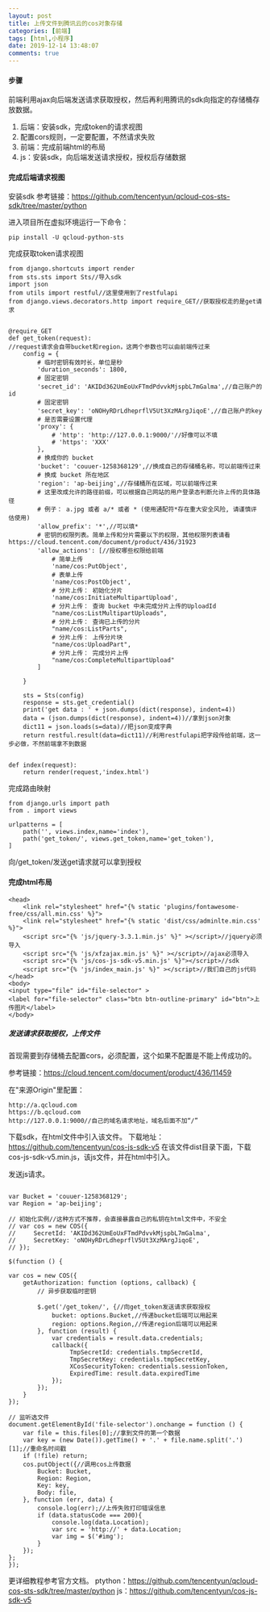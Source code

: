 ```yaml
---
layout: post
title: 上传文件到腾讯云的cos对象存储
categories: [前端]
tags: [html,小程序]
date: 2019-12-14 13:48:07
comments: true
---
```



#### 步骤

前端利用ajax向后端发送请求获取授权，然后再利用腾讯的sdk向指定的存储桶存放数据。

1. 后端：安装sdk，完成token的请求视图
2. 配置cors规则，一定要配置，不然请求失败
2. 前端：完成前端html的布局
3. js：安装sdk，向后端发送请求授权，授权后存储数据


#### 完成后端请求视图

安装sdk
参考链接：https://github.com/tencentyun/qcloud-cos-sts-sdk/tree/master/python

进入项目所在虚拟环境运行一下命令：
```
pip install -U qcloud-python-sts
```

完成获取token请求视图

```
from django.shortcuts import render
from sts.sts import Sts//导入sdk
import json
from utils import restful//这里使用到了restfulapi
from django.views.decorators.http import require_GET//获取授权走的是get请求


@require_GET
def get_token(request):
//request请求会自带bucket和region，这两个参数也可以由前端传过来
    config = {
        # 临时密钥有效时长，单位是秒
        'duration_seconds': 1800,
        # 固定密钥
        'secret_id': 'AKIDd362UmEoUxFTmdPdvvkMjspbL7mGalma',//自己账户的id
        # 固定密钥
        'secret_key': 'oNOHyRDrLdheprflV5Ut3XzMArgJiqoE',//自己账户的key
        # 是否需要设置代理
        'proxy': {
            # 'http': 'http://127.0.0.1:9000/'//好像可以不填
            # 'https': 'XXX'
        },
        # 换成你的 bucket
        'bucket': 'couuer-1258368129',//换成自己的存储桶名称，可以前端传过来
        # 换成 bucket 所在地区
        'region': 'ap-beijing',//存储桶所在区域，可以前端传过来
        # 这里改成允许的路径前缀，可以根据自己网站的用户登录态判断允许上传的具体路径
        # 例子： a.jpg 或者 a/* 或者 * (使用通配符*存在重大安全风险, 请谨慎评估使用)
        'allow_prefix': '*',//可以填*
        # 密钥的权限列表。简单上传和分片需要以下的权限，其他权限列表请看 https://cloud.tencent.com/document/product/436/31923
        'allow_actions': [//授权哪些权限给前端
            # 简单上传
            'name/cos:PutObject',
            # 表单上传
            'name/cos:PostObject',
            # 分片上传： 初始化分片
            'name/cos:InitiateMultipartUpload',
            # 分片上传： 查询 bucket 中未完成分片上传的UploadId
            "name/cos:ListMultipartUploads",
            # 分片上传： 查询已上传的分片
            "name/cos:ListParts",
            # 分片上传： 上传分片块
            "name/cos:UploadPart",
            # 分片上传： 完成分片上传
            "name/cos:CompleteMultipartUpload"
        ]

    }

    sts = Sts(config)
    response = sts.get_credential()
    print('get data : ' + json.dumps(dict(response), indent=4))
    data = (json.dumps(dict(response), indent=4))//拿到json对象
    dict11 = json.loads(s=data)//把json变成字典
    return restful.result(data=dict11)//利用restfulapi把字段传给前端，这一步必做，不然前端拿不到数据


def index(request):
    return render(request,'index.html')
```

完成路由映射

```
from django.urls import path
from . import views

urlpatterns = [
    path('', views.index,name='index'),
    path('get_token/', views.get_token,name='get_token'),
]
```

向/get_token/发送get请求就可以拿到授权


#### 完成html布局


```
<head>
    <link rel="stylesheet" href="{% static 'plugins/fontawesome-free/css/all.min.css' %}">
    <link rel="stylesheet" href="{% static 'dist/css/adminlte.min.css' %}">
    <script src="{% 'js/jquery-3.3.1.min.js' %}" ></script>//jquery必须导入
    <script src="{% 'js/xfzajax.min.js' %}" ></script>//ajax必须导入
    <script src="{% 'js/cos-js-sdk-v5.min.js' %}"></script>//sdk
    <script src="{% 'js/index_main.js' %}" ></script>//我们自己的js代码
</head>
<body>
<input type="file" id="file-selector" >
<label for="file-selector" class="btn btn-outline-primary" id="btn">上传图片</label>
</body>
```

##### 发送请求获取授权，上传文件

首现需要到存储桶去配置cors，必须配置，这个如果不配置是不能上传成功的。

参考链接：https://cloud.tencent.com/document/product/436/11459

在"来源Origin"里配置：

```
http://a.qcloud.com
https://b.qcloud.com
http://127.0.0.1:9000//自己的域名请求地址，域名后面不加“/”
```

下载sdk，在html文件中引入该文件。
下载地址：https://github.com/tencentyun/cos-js-sdk-v5
在该文件dist目录下面，下载cos-js-sdk-v5.min.js，该js文件，并在html中引入。


发送js请求。


```

var Bucket = 'couuer-1258368129';
var Region = 'ap-beijing';

// 初始化实例//这种方式不推荐，会直接暴露自己的私钥在html文件中，不安全
// var cos = new COS({
//     SecretId: 'AKIDd362UmEoUxFTmdPdvvkMjspbL7mGalma',
//     SecretKey: 'oNOHyRDrLdheprflV5Ut3XzMArgJiqoE',
// });

$(function () {

var cos = new COS({
    getAuthorization: function (options, callback) {
        // 异步获取临时密钥

        $.get('/get_token/', {//向get_token发送请求获取授权
            bucket: options.Bucket,//传递bucket后端可以用起来
            region: options.Region,//传递region后端可以用起来
        }, function (result) {
            var credentials = result.data.credentials;
            callback({
                 TmpSecretId: credentials.tmpSecretId,
                 TmpSecretKey: credentials.tmpSecretKey,
                 XCosSecurityToken: credentials.sessionToken,
                 ExpiredTime: result.data.expiredTime
            });
        });
    }
});

// 监听选文件
document.getElementById('file-selector').onchange = function () {
    var file = this.files[0];//拿到文件的第一个数据
    var key = (new Date()).getTime() + '.' + file.name.split('.')[1];//重命名时间戳
    if (!file) return;
    cos.putObject({//调用cos上传数据
        Bucket: Bucket,
        Region: Region,
        Key: key,
        Body: file,
    }, function (err, data) {
        console.log(err);//上传失败打印错误信息
        if (data.statusCode === 200){
            console.log(data.Location);
            var src = 'http://' + data.Location;
            var img = $('#img');
        }
    });
};
});

```


更详细教程参考官方文档。
ptython：https://github.com/tencentyun/qcloud-cos-sts-sdk/tree/master/python
js：https://github.com/tencentyun/cos-js-sdk-v5



